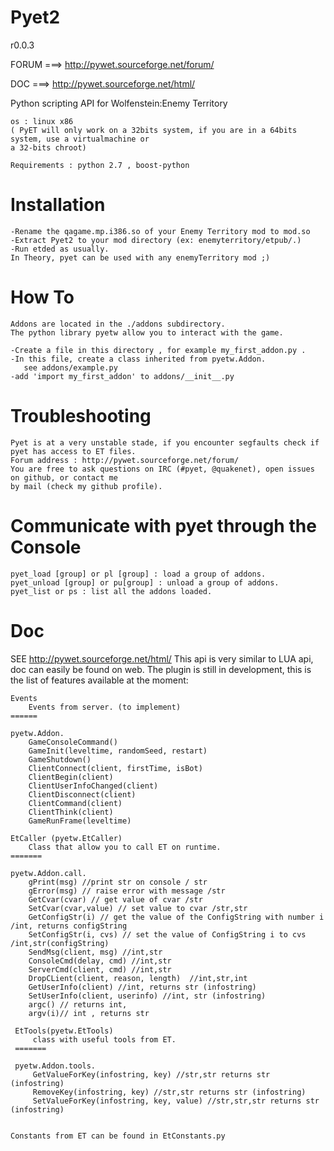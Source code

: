 Pyet2
=====
r0.0.3

FORUM ===> http://pywet.sourceforge.net/forum/

DOC   ===> http://pywet.sourceforge.net/html/

Python scripting API for Wolfenstein:Enemy Territory 

    os : linux x86 
    ( PyET will only work on a 32bits system, if you are in a 64bits system, use a virtualmachine or
    a 32-bits chroot)
                    
    Requirements : python 2.7 , boost-python


Installation
============

    -Rename the qagame.mp.i386.so of your Enemy Territory mod to mod.so
    -Extract Pyet2 to your mod directory (ex: enemyterritory/etpub/.)
    -Run etded as usually.
    In Theory, pyet can be used with any enemyTerritory mod ;)
    
    
How To
======

    Addons are located in the ./addons subdirectory.
    The python library pyetw allow you to interact with the game.
    
    -Create a file in this directory , for example my_first_addon.py .
    -In this file, create a class inherited from pyetw.Addon.
       see addons/example.py
    -add 'import my_first_addon' to addons/__init__.py



Troubleshooting
================

    Pyet is at a very unstable stade, if you encounter segfaults check if pyet has access to ET files.
    Forum address : http://pywet.sourceforge.net/forum/
    You are free to ask questions on IRC (#pyet, @quakenet), open issues on github, or contact me 
    by mail (check my github profile).
       
Communicate with pyet through the Console
========
    pyet_load [group] or pl [group] : load a group of addons.
    pyet_unload [group] or pu[group] : unload a group of addons.
    pyet_list or ps : list all the addons loaded.

       
       
  
Doc
======
SEE http://pywet.sourceforge.net/html/
This api is very similar to LUA api, doc can easily be found on web.
The plugin is still in development, this is the list of features available at the moment:

    Events
        Events from server. (to implement)
    ======
    
    pyetw.Addon.
        GameConsoleCommand()
        GameInit(leveltime, randomSeed, restart)
        GameShutdown()
        ClientConnect(client, firstTime, isBot)
        ClientBegin(client)
        ClientUserInfoChanged(client)
        ClientDisconnect(client)
        ClientCommand(client)
        ClientThink(client)
        GameRunFrame(leveltime)
        
    EtCaller (pyetw.EtCaller)
        Class that allow you to call ET on runtime.
    =======
    
    pyetw.Addon.call.
        gPrint(msg) //print str on console / str
        gError(msg) // raise error with message /str
        GetCvar(cvar) // get value of cvar /str
        SetCvar(cvar,value) // set value to cvar /str,str
        GetConfigStr(i) // get the value of the ConfigString with number i /int, returns configString
        SetConfigStr(i, cvs) // set the value of ConfigString i to cvs /int,str(configString)
        SendMsg(client, msg) //int,str 
        ConsoleCmd(delay, cmd) //int,str
        ServerCmd(client, cmd) //int,str
        DropCLient(client, reason, length)  //int,str,int
        GetUserInfo(client) //int, returns str (infostring)
        SetUserInfo(client, userinfo) //int, str (infostring)
        argc() // returns int, 
        argv(i)// int , returns str
        
     EtTools(pyetw.EtTools)
         class with useful tools from ET.
     =======
     
     pyetw.Addon.tools.
         GetValueForKey(infostring, key) //str,str returns str (infostring)
         RemoveKey(infostring, key) //str,str returns str (infostring)
         SetValueForKey(infostring, key, value) //str,str,str returns str (infostring)
         
         
    Constants from ET can be found in EtConstants.py    
        
        
    
        
    
    
